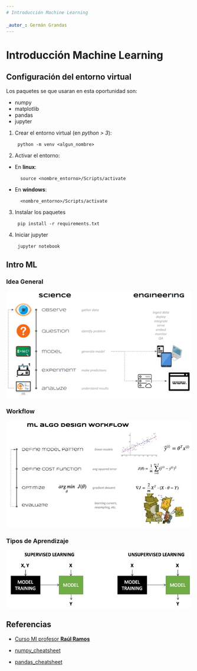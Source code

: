```yaml
---
# Introducción Machine Learning

_autor_: Germán Grandas
---
```


# Introducción Machine Learning

## Configuración del entorno virtual

Los paquetes se que usaran en esta oportunidad son:

- numpy
- matplotlib
- pandas
- jupyter

1. Crear el entorno virtual (en _python > 3_):

   ```
    python -m venv <algun_nombre>
   ```

2. Activar el entorno:

- En **linux**:
  ```
    source <nombre_entorno>/Scripts/activate
  ```
- En **windows**:
  ```
    <nombre_entorno>/Scripts/activate
  ```

3. Instalar los paquetes

   ```
    pip install -r requirements.txt
   ```

4. Iniciar jupyter
   ```
    jupyter notebook
   ```

## Intro ML

### Idea General

![Science](/imgs/science_engineering.png)

### Workflow

![workflow](/imgs/mldesign.jpg)

### Tipos de Aprendizaje

![ml-learning](/imgs/learning.jpg)

## Referencias

- [Curso Ml profesor **Raúl Ramos**](https://github.com/rramosp/20191.mldl)

- [numpy_cheatsheet](https://s3.amazonaws.com/assets.datacamp.com/blog_assets/Numpy_Python_Cheat_Sheet.pdf)
- [pandas_cheatsheet](http://datacamp-community-prod.s3.amazonaws.com/dbed353d-2757-4617-8206-8767ab379ab3)
